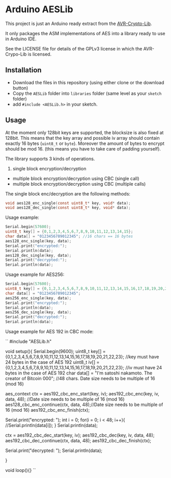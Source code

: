 Arduino AESLib 
==============

This project is just an Arduino ready extract from the [AVR-Crypto-Lib](https://github.com/cantora/avr-crypto-lib).

It only packages the ASM implementations of AES into a library ready to use in
Arduino IDE.

See the LICENSE file for details of the GPLv3 license in which the AVR-Crypo-Lib
is licensed.


Installation
------------

- Download the files in this repository (using either clone or the download button)
- Copy the `AESLib` folder into `libraries` folder (same level as your `sketch` folder)
- add `#include <AESLib.h>` in your sketch.


Usage
-----

At the moment only 128bit keys are supported, the blocksize is also fixed at 128bit.
This means that the key array and possible iv array should contain exactly 16 bytes (`uint8_t` or `byte`).
Moreover the amount of bytes to encrypt should be mod 16. 
(this means you have to take care of padding yourself).

The library supports 3 kinds of operations.

1. single block encryption/decryption
-  multiple block encryption/decryption using CBC (single call)
-  multiple block encryption/decryption using CBC (multiple calls)

The single block enc/decryption are the following methods:

```c
void aes128_enc_single(const uint8_t* key, void* data);
void aes128_dec_single(const uint8_t* key, void* data);
```

Usage example:
	
```c
Serial.begin(57600);
uint8_t key[] = {0,1,2,3,4,5,6,7,8,9,10,11,12,13,14,15};
char data[] = "0123456789012345"; //16 chars == 16 bytes
aes128_enc_single(key, data);
Serial.print("encrypted:");
Serial.println(data);
aes128_dec_single(key, data);
Serial.print("decrypted:");
Serial.println(data);
```

Usage example for AES256:
	
```c
Serial.begin(57600);
uint8_t key[] = {0,1,2,3,4,5,6,7,8,9,10,11,12,13,14,15,16,17,18,19,20,21,22,23,24,25,26,27,28,29,30,31};
char data[] = "0123456789012345";
aes256_enc_single(key, data);
Serial.print("encrypted:");
Serial.println(data);
aes256_dec_single(key, data);
Serial.print("decrypted:");
Serial.println(data);
```

Usage example for AES 192 in CBC mode:

``
#include "AESLib.h"

void setup(){
Serial.begin(9600);
uint8_t key[] = {0,1,2,3,4,5,6,7,8,9,10,11,12,13,14,15,16,17,18,19,20,21,22,23}; //key must have 24 bytes in the case of AES 192
uint8_t iv[] = {0,1,2,3,4,5,6,7,8,9,10,11,12,13,14,15,16,17,18,19,20,21,22,23};  //iv must have 24 bytes in the case of AES 192
char data[] = "I'm satoshi nakamoto. The creator of Bitcoin 000"; //48 chars. Date size needs to be multiple of 16 (mod 16)

aes_context ctx = aes192_cbc_enc_start(key, iv);
aes192_cbc_enc(key, iv, data, 48); //Date size needs to be multiple of 16 (mod 16)
aes128_cbc_enc_continue(ctx, data, 48);//Date size needs to be multiple of 16 (mod 16)
aes192_cbc_enc_finish(ctx);

Serial.print("encrypted: ");
int i = 0;
for(i = 0; i < 48; i++){
    //Serial.println(data[i]);
}
Serial.println(data);

ctx = aes192_cbc_dec_start(key, iv);
aes192_cbc_dec(key, iv, data, 48);
aes192_cbc_dec_continue(ctx, data, 48);
aes192_cbc_dec_finish(ctx);

Serial.print("decrypted: ");
Serial.println(data);

}

void loop(){}
``


